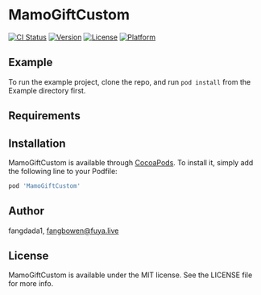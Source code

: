 # MamoGiftCustom

[![CI Status](https://img.shields.io/travis/fangdada1/MamoGiftCustom.svg?style=flat)](https://travis-ci.org/fangdada1/MamoGiftCustom)
[![Version](https://img.shields.io/cocoapods/v/MamoGiftCustom.svg?style=flat)](https://cocoapods.org/pods/MamoGiftCustom)
[![License](https://img.shields.io/cocoapods/l/MamoGiftCustom.svg?style=flat)](https://cocoapods.org/pods/MamoGiftCustom)
[![Platform](https://img.shields.io/cocoapods/p/MamoGiftCustom.svg?style=flat)](https://cocoapods.org/pods/MamoGiftCustom)

## Example

To run the example project, clone the repo, and run `pod install` from the Example directory first.

## Requirements

## Installation

MamoGiftCustom is available through [CocoaPods](https://cocoapods.org). To install
it, simply add the following line to your Podfile:

```ruby
pod 'MamoGiftCustom'
```

## Author

fangdada1, fangbowen@fuya.live

## License

MamoGiftCustom is available under the MIT license. See the LICENSE file for more info.
